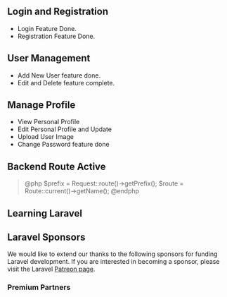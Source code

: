 
## Login and Registration
- Login Feature Done.
- Registration Feature Done.

## User Management
- Add New User feature done.
- Edit and Delete feature complete.

## Manage Profile 
- View Personal Profile 
- Edit Personal Profile and Update
- Upload User Image
- Change Password feature done

## Backend Route Active
> @php
   > $prefix = Request::route()->getPrefix();
   > $route = Route::current()->getName();
> @endphp


## Learning Laravel

## Laravel Sponsors

We would like to extend our thanks to the following sponsors for funding Laravel development. If you are interested in becoming a sponsor, please visit the Laravel [Patreon page](https://patreon.com/taylorotwell).

### Premium Partners



